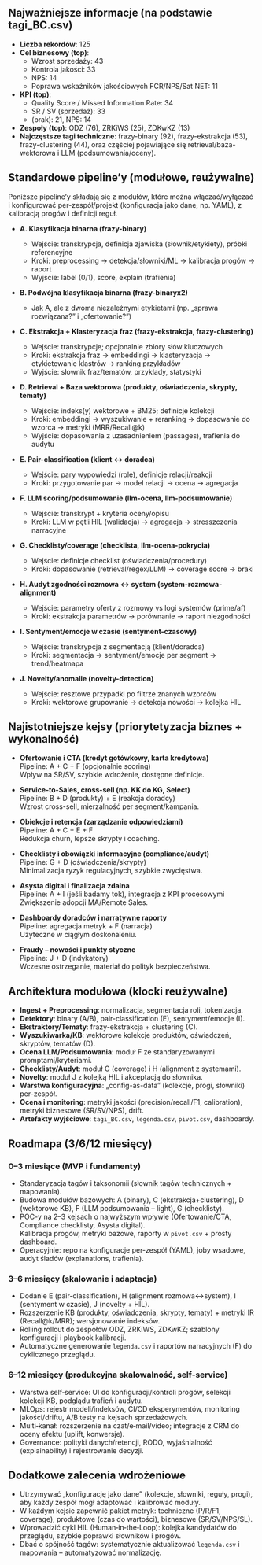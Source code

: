 ## Najważniejsze informacje (na podstawie tagi_BC.csv)

- **Liczba rekordów**: 125
- **Cel biznesowy (top)**:
  - Wzrost sprzedaży: 43
  - Kontrola jakości: 33
  - NPS: 14
  - Poprawa wskaźników jakościowych FCR/NPS/Sat NET: 11
- **KPI (top)**:
  - Quality Score / Missed Information Rate: 34
  - SR / SV (sprzedaż): 33
  - (brak): 21, NPS: 14
- **Zespoły (top)**: ODZ (76), ZRKiWS (25), ZDKwKZ (13)
- **Najczęstsze tagi techniczne**: frazy-binary (92), frazy-ekstrakcja (53), frazy-clustering (44), oraz częściej pojawiające się retrieval/baza-wektorowa i LLM (podsumowania/oceny).

## Standardowe pipeline’y (modułowe, reużywalne)

Poniższe pipeline’y składają się z modułów, które można włączać/wyłączać i konfigurować per-zespół/projekt (konfiguracja jako dane, np. YAML), z kalibracją progów i definicji reguł.

- **A. Klasyfikacja binarna (frazy-binary)**
  - Wejście: transkrypcja, definicja zjawiska (słownik/etykiety), próbki referencyjne
  - Kroki: preprocessing → detekcja/słowniki/ML → kalibracja progów → raport
  - Wyjście: label (0/1), score, explain (trafienia)

- **B. Podwójna klasyfikacja binarna (frazy-binaryx2)**
  - Jak A, ale z dwoma niezależnymi etykietami (np. „sprawa rozwiązana?” i „ofertowanie?”)

- **C. Ekstrakcja + Klasteryzacja fraz (frazy-ekstrakcja, frazy-clustering)**
  - Wejście: transkrypcje; opcjonalnie zbiory słów kluczowych
  - Kroki: ekstrakcja fraz → embeddingi → klasteryzacja → etykietowanie klastrów → ranking przykładów
  - Wyjście: słownik fraz/tematów, przykłady, statystyki

- **D. Retrieval + Baza wektorowa (produkty, oświadczenia, skrypty, tematy)**
  - Wejście: indeks(y) wektorowe + BM25; definicje kolekcji
  - Kroki: embeddingi → wyszukiwanie + reranking → dopasowanie do wzorca → metryki (MRR/Recall@k)
  - Wyjście: dopasowania z uzasadnieniem (passages), trafienia do audytu

- **E. Pair-classification (klient ↔ doradca)**
  - Wejście: pary wypowiedzi (role), definicje relacji/reakcji
  - Kroki: przygotowanie par → model relacji → ocena → agregacja

- **F. LLM scoring/podsumowanie (llm-ocena, llm-podsumowanie)**
  - Wejście: transkrypt + kryteria oceny/opisu
  - Kroki: LLM w pętli HIL (walidacja) → agregacja → stresszczenia narracyjne

- **G. Checklisty/coverage (checklista, llm-ocena-pokrycia)**
  - Wejście: definicje checklist (oświadczenia/procedury)
  - Kroki: dopasowanie (retrieval/regex/LLM) → coverage score → braki

- **H. Audyt zgodności rozmowa ↔ system (system-rozmowa-alignment)**  
  - Wejście: parametry oferty z rozmowy vs logi systemów (prime/af)
  - Kroki: ekstrakcja parametrów → porównanie → raport niezgodności

- **I. Sentyment/emocje w czasie (sentyment-czasowy)**
  - Wejście: transkrypcja z segmentacją (klient/doradca)
  - Kroki: segmentacja → sentyment/emocje per segment → trend/heatmapa

- **J. Novelty/anomalie (novelty-detection)**
  - Wejście: resztowe przypadki po filtrze znanych wzorców
  - Kroki: wektorowe grupowanie → detekcja nowości → kolejka HIL

## Najistotniejsze kejsy (priorytetyzacja biznes + wykonalność)

- **Ofertowanie i CTA (kredyt gotówkowy, karta kredytowa)**  
  Pipeline: A + C + F (opcjonalnie scoring)  
  Wpływ na SR/SV, szybkie wdrożenie, dostępne definicje.

- **Service-to-Sales, cross-sell (np. KK do KG, Select)**  
  Pipeline: B + D (produkty) + E (reakcja doradcy)  
  Wzrost cross-sell, mierzalność per segment/kampania.

- **Obiekcje i retencja (zarządzanie odpowiedziami)**  
  Pipeline: A + C + E + F  
  Redukcja churn, lepsze skrypty i coaching.

- **Checklisty i obowiązki informacyjne (compliance/audyt)**  
  Pipeline: G + D (oświadczenia/skrypty)  
  Minimalizacja ryzyk regulacyjnych, szybkie zwycięstwa.

- **Asysta digital i finalizacja zdalna**  
  Pipeline: A + I (jeśli badamy tok), integracja z KPI procesowymi  
  Zwiększenie adopcji MA/Remote Sales.

- **Dashboardy doradców i narratywne raporty**  
  Pipeline: agregacja metryk + F (narracja)  
  Użyteczne w ciągłym doskonaleniu.

- **Fraudy – nowości i punkty styczne**  
  Pipeline: J + D (indykatory)  
  Wczesne ostrzeganie, materiał do polityk bezpieczeństwa.

## Architektura modułowa (klocki reużywalne)

- **Ingest + Preprocessing**: normalizacja, segmentacja roli, tokenizacja.
- **Detektory**: binary (A/B), pair-classification (E), sentyment/emocje (I).
- **Ekstraktory/Tematy**: frazy-ekstrakcja + clustering (C).
- **Wyszukiwarka/KB**: wektorowe kolekcje produktów, oświadczeń, skryptów, tematów (D).
- **Ocena LLM/Podsumowania**: moduł F ze standaryzowanymi promptami/kryteriami.
- **Checklisty/Audyt**: moduł G (coverage) i H (alignment z systemami).
- **Novelty**: moduł J z kolejką HIL i akceptacją do słownika.
- **Warstwa konfiguracyjna**: „config-as-data” (kolekcje, progi, słowniki) per-zespół.
- **Ocena i monitoring**: metryki jakości (precision/recall/F1, calibration), metryki biznesowe (SR/SV/NPS), drift.
- **Artefakty wyjściowe**: `tagi_BC.csv`, `legenda.csv`, `pivot.csv`, dashboardy.

## Roadmapa (3/6/12 miesięcy)

### 0–3 miesiące (MVP i fundamenty)
- Standaryzacja tagów i taksonomii (słownik tagów technicznych + mapowania).
- Budowa modułów bazowych: A (binary), C (ekstrakcja+clustering), D (wektorowe KB), F (LLM podsumowania – light), G (checklisty).
- POC-y na 2–3 kejsach o najwyższym wpływie (Ofertowanie/CTA, Compliance checklisty, Asysta digital).  
  Kalibracja progów, metryki bazowe, raporty w `pivot.csv` + prosty dashboard.
- Operacyjnie: repo na konfiguracje per-zespół (YAML), joby wsadowe, audyt śladów (explanations, trafienia).

### 3–6 miesięcy (skalowanie i adaptacja)
- Dodanie E (pair-classification), H (alignment rozmowa↔system), I (sentyment w czasie), J (novelty + HIL).
- Rozszerzenie KB (produkty, oświadczenia, skrypty, tematy) + metryki IR (Recall@k/MRR); wersjonowanie indeksów.
- Rolling rollout do zespołów ODZ, ZRKiWS, ZDKwKZ; szablony konfiguracji i playbook kalibracji.
- Automatyczne generowanie `legenda.csv` i raportów narracyjnych (F) do cyklicznego przeglądu.

### 6–12 miesięcy (produkcyjna skalowalność, self‑service)
- Warstwa self‑service: UI do konfiguracji/kontroli progów, selekcji kolekcji KB, podglądu trafień i audytu.
- MLOps: rejestr modeli/indeksów, CI/CD eksperymentów, monitoring jakości/driftu, A/B testy na kejsach sprzedażowych.
- Multi‑kanał: rozszerzenie na czat/e‑mail/video; integracje z CRM do oceny efektu (uplift, konwersje).
- Governance: polityki danych/retencji, RODO, wyjaśnialność (explainability) i rejestrowanie decyzji.

## Dodatkowe zalecenia wdrożeniowe

- Utrzymywać „konfigurację jako dane” (kolekcje, słowniki, reguły, progi), aby każdy zespół mógł adaptować i kalibrować moduły.
- W każdym kejsie zapewnić pakiet metryk: techniczne (P/R/F1, coverage), produktowe (czas do wartości), biznesowe (SR/SV/NPS/SL).
- Wprowadzić cykl HIL (Human‑in‑the‑Loop): kolejka kandydatów do przeglądu, szybkie poprawki słowników i progów.
- Dbać o spójność tagów: systematycznie aktualizować `legenda.csv` i mapowania – automatyzować normalizację.